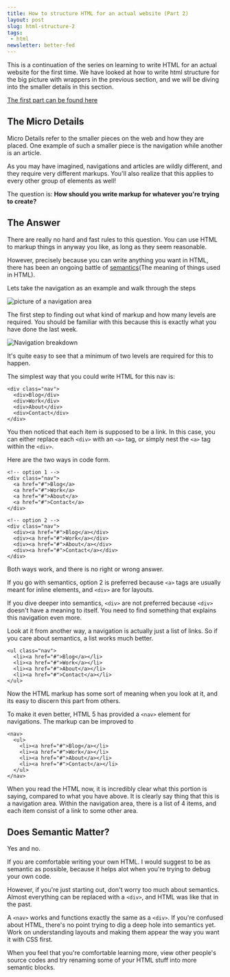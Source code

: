 ```yaml
---
title: How to structure HTML for an actual website (Part 2)
layout: post
slug: html-structure-2
tags:
 - html
newsletter: better-fed
---
```


This is a continuation of the series on learning to write HTML for an actual website for the first time. We have looked at how to write html structure for the big picture with wrappers in the previous section, and we will be diving into the smaller details in this section.

<!--more-->

[The first part can be found here][1]

## The Micro Details
Micro Details refer to the smaller pieces on the web and how they are placed. One example of such a smaller piece is the navigation while another is an article.

As you may have imagined, navigations and articles are wildly different, and they require very different markups. You'll also realize that this applies to every other group of elements as well!

The question is: **How should you write markup for whatever you're trying to create?**

## The Answer


There are really no hard and fast rules to this question. You can use HTML to markup things in anyway you like, as long as they seem reasonable.

However, precisely because you can write anything you want in HTML, there has been an ongoing battle of [semantics][2](The meaning of things used in HTML).

Lets take the navigation as an example and walk through the steps

![picture of a navigation area][image-1]

The first step to finding out what kind of markup and how many levels are required. You should be familiar with this because this is exactly what you have done the last week.

![Navigation breakdown][image-2]

It's quite easy to see that a minimum of two levels are required for this to happen.

The simplest way that you could write HTML for this nav is:

    <div class="nav">
      <div>Blog</div>
      <div>Work</div>
      <div>About</div>
      <div>Contact</div>
    </div>

You then noticed that each item is supposed to be a link. In this case, you can either replace each `<div>` with an `<a>` tag, or simply nest the `<a>` tag within the `<div>`.

Here are the two ways in code form.

    <!-- option 1 -->
    <div class="nav">
      <a href="#">Blog</a>
      <a href="#">Work</a>
      <a href="#">About</a>
      <a href="#">Contact</a>
    </div>

    <!-- option 2 -->
    <div class="nav">
      <div><a href="#">Blog</a></div>
      <div><a href="#">Work</a></div>
      <div><a href="#">About</a></div>
      <div><a href="#">Contact</a></div>
    </div>


Both ways work, and there is no right or wrong answer.

If you go with semantics, option 2 is preferred because `<a>` tags are usually meant for inline elements, and `<div>` are for layouts.

If you dive deeper into semantics, `<div>` are not preferred because `<div>` doesn't have a meaning to itself. You need to find something that explains this navigation even more.

Look at it from another way, a navigation is actually just a list of links. So if you care about semantics, a list works much better.

    <ul class="nav">
      <li><a href="#">Blog</a></li>
      <li><a href="#">Work</a></li>
      <li><a href="#">About</a></li>
      <li><a href="#">Contact</a></li>
    </ul>

Now the HTML markup has some sort of meaning when you look at it, and its easy to discern this part from others.

To make it even better, HTML 5 has provided a `<nav>` element for navigations. The markup can be improved to

    <nav>
      <ul>
        <li><a href="#">Blog</a></li>
        <li><a href="#">Work</a></li>
        <li><a href="#">About</a></li>
        <li><a href="#">Contact</a></li>
      </ul>
    </nav>

When you read the HTML now, it is incredibly clear what this portion is saying, compared to what you have above. It is clearly say thing that this is a navigation area. Within the navigation area, there is a list of 4 items, and each item consist of a link to some other area.

## Does Semantic Matter?

Yes and no.

If you are comfortable writing your own HTML. I would suggest to be as semantic as possible, because it helps alot when you're trying to debug your own code.

However, if you're just starting out, don't worry too much about semantics. Almost everything can be replaced with a `<div>`, and  HTML was like that in the past.

A `<nav>` works and functions exactly the same as a `<div>`. If you're confused about HTML, there's no point trying to dig a deep hole into semantics yet. Work on understanding layouts and making them appear the way you want it with CSS first.

When you feel that you're comfortable learning more, view other people's source codes and try renaming some of your HTML stuff into more semantic blocks.

[1]:  http://www.zell-weekeat.com/html-structure/ "HTML Structure for an actual website"
[2]:  http://html5doctor.com/lets-talk-about-semantics/

[image-1]:  /images/2014/03/11.png "picture of a navigation area"
[image-2]:  /images/2014/03/21.png "Navigation breakdown"
